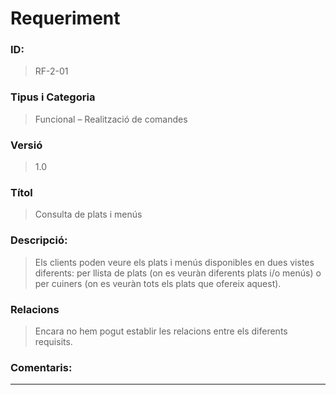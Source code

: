 # **Requeriment**

### **ID:**  
> RF-2-01

### **Tipus i Categoria**  
> Funcional – Realització de comandes

### **Versió**  
> 1.0

### **Títol**  
> Consulta de plats i menús

### **Descripció:**  
> Els clients poden veure els plats i menús disponibles en dues vistes diferents: per llista de plats (on es veuràn diferents plats i/o menús) o per cuiners (on es veuràn tots els plats que ofereix aquest).

### **Relacions**  
> Encara no hem pogut establir les relacions entre els diferents requisits.

### **Comentaris:**  
---

